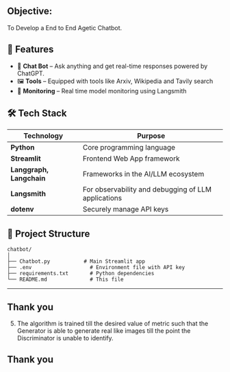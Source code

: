

## Objective:

To Develop a End to End Agetic Chatbot.

## 🚀 Features

- 🔹 **Chat Bot** – Ask anything and get real-time responses powered by ChatGPT.
- 🖼️ **Tools** – Equipped with tools like Arxiv, Wikipedia and Tavily search
- 📄 **Monitoring** – Real time model monitoring using Langsmith

## 🛠️ Tech Stack

| Technology | Purpose |
|------------|---------|
| **Python** | Core programming language |
| **Streamlit** | Frontend Web App framework |
| **Langgraph, Langchain** | Frameworks in the AI/LLM ecosystem |
| **Langsmith** | For observability and debugging of LLM applications |
| **dotenv** | Securely manage API keys |

## 📂 Project Structure

```
chatbot/
│
├── Chatbot.py           # Main Streamlit app
├── .env                   # Environment file with API key
├── requirements.txt       # Python dependencies
└── README.md              # This file
```

---

## Thank you

5)	 The algorithm is trained till the desired value of metric such that the Generator is able to generate real like images till the point the Discriminator is unable to identify.


## Thank you



